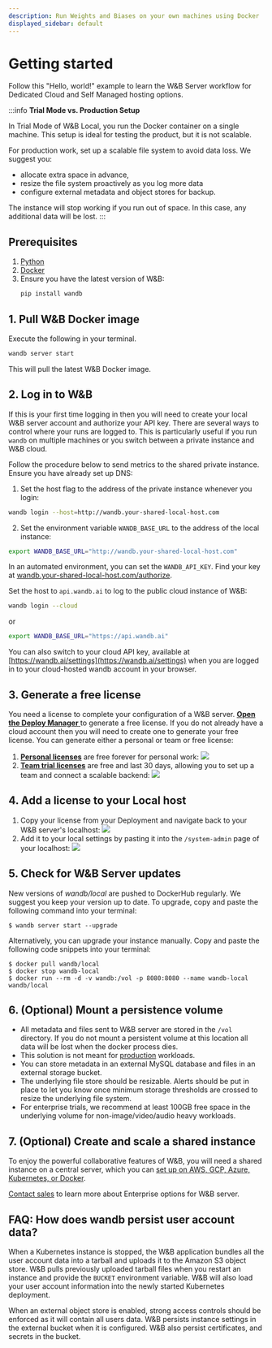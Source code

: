 ```yaml
---
description: Run Weights and Biases on your own machines using Docker
displayed_sidebar: default
---
```


# Getting started

Follow this "Hello, world!" example to learn the W&B Server workflow for Dedicated Cloud and Self Managed hosting options.

:::info
**Trial Mode vs. Production Setup**

In Trial Mode of W&B Local, you run the Docker container on a single machine. This setup is ideal for testing the product, but it is not scalable.

For production work, set up a scalable file system to avoid data loss. We suggest you:
* allocate extra space in advance, 
* resize the file system proactively as you log more data
* configure external metadata and object stores for backup.

The instance will stop working if you run out of space. In this case, any additional data will be lost.
:::

## Prerequisites
1. [Python](https://www.python.org)
2. [Docker](https://www.docker.com)
3. Ensure you have the latest version of W&B: 
   ```bash
   pip install wandb
   ```
##  1. Pull W&B Docker image

Execute the following in your terminal.

```bash
wandb server start
```

This will pull the latest W&B Docker image.

## 2. Log in to W&B

If this is your first time logging in then you will need to create your local W&B server account and authorize your API key. There are several ways to control where your runs are logged to. This is particularly useful if you run `wandb` on multiple machines or you switch between a private instance and W&B cloud. 

Follow the procedure below to send metrics to the shared private instance. Ensure you have already set up DNS:

1. Set the host flag to the address of the private instance whenever you login:

```bash
wandb login --host=http://wandb.your-shared-local-host.com
```

2. Set the environment variable `WANDB_BASE_URL` to the address of the local instance:

```bash
export WANDB_BASE_URL="http://wandb.your-shared-local-host.com"
```

In an automated environment, you can set the `WANDB_API_KEY`. Find your key at [wandb.your-shared-local-host.com/authorize](http://wandb.your-shared-local-host.com/authorize).

Set the host to `api.wandb.ai` to log to the public cloud instance of W&B:

```bash
wandb login --cloud
```

or

```bash
export WANDB_BASE_URL="https://api.wandb.ai"
```

You can also switch to your cloud API key, available at [https://wandb.ai/settings](https://wandb.ai/settings) when you are logged in to your cloud-hosted wandb account in your browser.

## 3. Generate a free license

You need a license to complete your configuration of a W&B server. [**Open the Deploy Manager** ](https://deploy.wandb.ai/deploy)to generate a free license. If you do not already have a cloud account then you will need to create one to generate your free license. You can generate either a personal or team or free license:

1. [**Personal licenses**](https://deploy.wandb.ai/deploy) are free forever for personal work: ![](/images/hosting/personal_license.png)
2. [**Team trial licenses**](https://deploy.wandb.ai/deploy) are free and last 30 days, allowing you to set up a team and connect a scalable backend: ![](/images/hosting/team_trial_license.png)

## 4. Add a license to your Local host

1. Copy your license from your Deployment and navigate back to your W&B server's localhost: ![](/images/hosting/add_license_local_host.png)
2. Add it to your local settings by pasting it into the `/system-admin` page of your localhost:
   ![](@site/static/images/hosting/License.gif)

## 5. Check for W&B Server updates

New versions of _wandb/local_ are pushed to DockerHub regularly. We suggest you keep your version up to date. To upgrade, copy and paste the following command into your terminal:

```shell
$ wandb server start --upgrade
```

Alternatively, you can upgrade your instance manually. Copy and paste the following code snippets into your terminal:

```shell
$ docker pull wandb/local
$ docker stop wandb-local
$ docker run --rm -d -v wandb:/vol -p 8080:8080 --name wandb-local wandb/local
```

## 6. (Optional) Mount a persistence volume 

- All metadata and files sent to W&B server are stored in the `/vol` directory. If you do not mount a persistent volume at this location all data will be lost when the docker process dies.
- This solution is not meant for [production](../hosting-options/intro.md) workloads.
- You can store metadata in an external MySQL database and files in an external storage bucket.
- The underlying file store should be resizable. Alerts should be put in place to let you know once minimum storage thresholds are crossed to resize the underlying file system.
- For enterprise trials, we recommend at least 100GB free space in the underlying volume for non-image/video/audio heavy workloads.


## 7. (Optional) Create and scale a shared instance

To enjoy the powerful collaborative features of W&B, you will need a shared instance on a central server, which you can [set up on AWS, GCP, Azure, Kubernetes, or Docker](../hosting-options/intro.md).

[Contact sales](https://wandb.ai/site/contact) to learn more about Enterprise options for W&B server.


## FAQ: How does wandb persist user account data?

When a Kubernetes instance is stopped, the W&B application bundles all the user account data into a tarball and uploads it to the Amazon S3 object store. W&B pulls previously uploaded tarball files when you restart an instance and provide the `BUCKET` environment variable. W&B will also load your user account information into the newly started Kubernetes deployment.

When an external object store is enabled, strong access controls should be enforced as it will contain all users data.
W&B persists instance settings in the external bucket when it is configured. W&B also persist certificates, and secrets in the bucket.